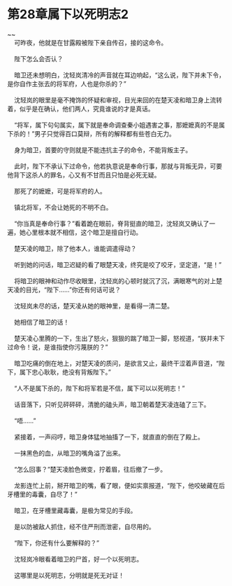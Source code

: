 # 第28章属下以死明志2
~~<br>&nbsp;&nbsp;&nbsp;&nbsp;可昨夜，他就是在甘露殿被陛下亲自传召，接的这命令。<br><br>&nbsp;&nbsp;&nbsp;&nbsp;陛下怎么会否认？<br><br>&nbsp;&nbsp;&nbsp;&nbsp;暗卫还未想明白，沈轻岚清冷的声音就在耳边响起，“这么说，陛下并未下令，是你自作主张去的将军府，人也是你杀的？”<br><br>&nbsp;&nbsp;&nbsp;&nbsp;沈轻岚的眼里是毫不掩饰的怀疑和审视，目光来回的在楚天凌和暗卫身上流转着，似乎是在确认，他们两人，究竟谁说的才是真话。<br><br>&nbsp;&nbsp;&nbsp;&nbsp;“将军，属下句句属实，属下就是奉命调查秦小姐遇害之事，那嬷嬷真的不是属下杀的！”男子只觉得百口莫辩，所有的解释都有些苍白无力。<br><br>&nbsp;&nbsp;&nbsp;&nbsp;身为暗卫，首要的守则就是不能违抗主子的命令，不能背叛主子。<br><br>&nbsp;&nbsp;&nbsp;&nbsp;此时，陛下不承认下过命令，他若执意说是奉命行事，那就与背叛无异，可要他背下这杀人的罪名，心又有不甘而且只怕是必死无疑。<br><br>&nbsp;&nbsp;&nbsp;&nbsp;那死了的嬷嬷，可是将军府的人。<br><br>&nbsp;&nbsp;&nbsp;&nbsp;镇北将军，不会让她死的不明不白。<br><br>&nbsp;&nbsp;&nbsp;&nbsp;“你当真是奉命行事？”看着跪在眼前，脊背挺直的暗卫，沈轻岚又确认了一遍，她心里根本就不相信，这个暗卫是擅自行动。<br><br>&nbsp;&nbsp;&nbsp;&nbsp;楚天凌的暗卫，除了他本人，谁能调遣得动？<br><br>&nbsp;&nbsp;&nbsp;&nbsp;听到她的问话，暗卫迟疑的看了眼楚天凌，终究是咬了咬牙，坚定道，“是！”<br><br>&nbsp;&nbsp;&nbsp;&nbsp;将暗卫的眼神和动作尽收眼里，沈轻岚的心顿时就沉了沉，满眼寒气的对上楚天凌的目光，“陛下……”你还有何话可说？<br><br>&nbsp;&nbsp;&nbsp;&nbsp;沈轻岚未尽的话，楚天凌从她的眼神里，是看得一清二楚。<br><br>&nbsp;&nbsp;&nbsp;&nbsp;她相信了暗卫的话！<br><br>&nbsp;&nbsp;&nbsp;&nbsp;楚天凌心里腾的一下，生出了怒火，狠狠的踹了暗卫一脚，怒视道，“朕并未下过命令！说，是谁指使你污蔑朕的？”<br><br>&nbsp;&nbsp;&nbsp;&nbsp;暗卫吃痛的倒在地上，对楚天凌的质问，是欲言又止，最终干涩着声音道，“陛下，属下忠心耿耿，绝没有背叛陛下。”<br><br>&nbsp;&nbsp;&nbsp;&nbsp;“人不是属下杀的，陛下和将军若是不信，属下可以以死明志！”<br><br>&nbsp;&nbsp;&nbsp;&nbsp;话音落下，只听见砰砰砰，清脆的磕头声，暗卫朝着楚天凌连磕了三下。<br><br>&nbsp;&nbsp;&nbsp;&nbsp;“唔……”<br><br>&nbsp;&nbsp;&nbsp;&nbsp;紧接着，一声闷哼，暗卫身体猛地抽搐了一下，就直直的倒在了殿上。<br><br>&nbsp;&nbsp;&nbsp;&nbsp;一抹黑色的血，从暗卫的嘴角溢了出来。<br><br>&nbsp;&nbsp;&nbsp;&nbsp;“怎么回事？”楚天凌脸色微变，拧着眉，往后撤了一步。<br><br>&nbsp;&nbsp;&nbsp;&nbsp;龙影连忙上前，掰开暗卫的嘴，看了眼，便如实禀报道，“陛下，他咬破藏在后牙槽里的毒囊，自尽了！”<br><br>&nbsp;&nbsp;&nbsp;&nbsp;暗卫，在牙槽里藏毒囊，是极为常见的手段。<br><br>&nbsp;&nbsp;&nbsp;&nbsp;是以防被敌人抓住，经不住严刑而泄密，自尽用的。<br><br>&nbsp;&nbsp;&nbsp;&nbsp;“陛下，你还有什么要解释的？”<br><br>&nbsp;&nbsp;&nbsp;&nbsp;沈轻岚冷眼看着暗卫的尸首，好一个以死明志。<br><br>&nbsp;&nbsp;&nbsp;&nbsp;这哪里是以死明志，分明就是死无对证！<br><br>
                    

<script>_fwqdsqadxfw()</script>
<div><script>_dfwf1dw();</script></div>
<div><script>_dfwf1agdw();</script></div>
                